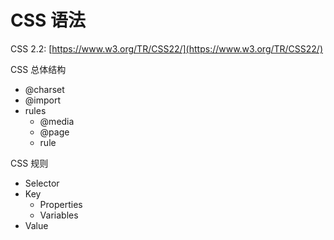 # CSS 语法

CSS 2.2: [https://www.w3.org/TR/CSS22/](https://www.w3.org/TR/CSS22/)

CSS 总体结构

* @charset
* @import
* rules
  * @media
  * @page
  * rule

CSS 规则

* Selector
* Key
  * Properties
  * Variables
* Value



